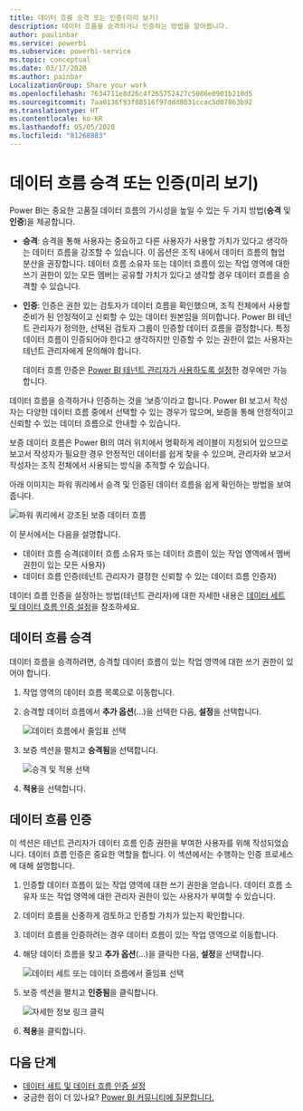 ```yaml
---
title: 데이터 흐름 승격 또는 인증(미리 보기)
description: 데이터 흐름을 승격하거나 인증하는 방법을 알아봅니다.
author: paulinbar
ms.service: powerbi
ms.subservice: powerbi-service
ms.topic: conceptual
ms.date: 03/17/2020
ms.author: painbar
LocalizationGroup: Share your work
ms.openlocfilehash: 7634711e8d26c4f265752427c5086e0901b210d5
ms.sourcegitcommit: 7aa0136f93f88516f97ddd8031ccac5d07863b92
ms.translationtype: HT
ms.contentlocale: ko-KR
ms.lasthandoff: 05/05/2020
ms.locfileid: "81268883"
---
```

# <a name="promote-or-certify-dataflows-preview"></a>데이터 흐름 승격 또는 인증(미리 보기)

Power BI는 중요한 고품질 데이터 흐름의 가시성을 높일 수 있는 두 가지 방법(**승격** 및 **인증**)을 제공합니다.

* **승격**: 승격을 통해 사용자는 중요하고 다른 사용자가 사용할 가치가 있다고 생각하는 데이터 흐름을 강조할 수 있습니다. 이 옵션은 조직 내에서 데이터 흐름의 협업 분산을 권장합니다. 데이터 흐름 소유자 또는 데이터 흐름이 있는 작업 영역에 대한 쓰기 권한이 있는 모든 멤버는 공유할 가치가 있다고 생각할 경우 데이터 흐름을 승격할 수 있습니다.

* **인증**: 인증은 권한 있는 검토자가 데이터 흐름을 확인했으며, 조직 전체에서 사용할 준비가 된 안정적이고 신뢰할 수 있는 데이터 원본임을 의미합니다. Power BI 테넌트 관리자가 정의한, 선택된 검토자 그룹이 인증할 데이터 흐름을 결정합니다. 특정 데이터 흐름이 인증되어야 한다고 생각하지만 인증할 수 있는 권한이 없는 사용자는 테넌트 관리자에게 문의해야 합니다.

  데이터 흐름 인증은 [Power BI 테넌트 관리자가 사용하도록 설정](../admin/service-admin-setup-certification.md)한 경우에만 가능합니다.

데이터 흐름을 승격하거나 인증하는 것을 ‘보증’이라고 합니다.  Power BI 보고서 작성자는 다양한 데이터 흐름 중에서 선택할 수 있는 경우가 많으며, 보증을 통해 안정적이고 신뢰할 수 있는 데이터 흐름으로 안내할 수 있습니다.

보증 데이터 흐름은 Power BI의 여러 위치에서 명확하게 레이블이 지정되어 있으므로 보고서 작성자가 필요한 경우 안정적인 데이터를 쉽게 찾을 수 있으며, 관리자와 보고서 작성자는 조직 전체에서 사용되는 방식을 추적할 수 있습니다.

아래 이미지는 파워 쿼리에서 승격 및 인증된 데이터 흐름을 쉽게 확인하는 방법을 보여 줍니다.

![파워 쿼리에서 강조된 보증 데이터 흐름](media/service-dataflows-promote-certify/powerbi-dataflow-endorsement-power-query.png)

이 문서에서는 다음을 설명합니다.
* 데이터 흐름 승격(데이터 흐름 소유자 또는 데이터 흐름이 있는 작업 영역에서 멤버 권한이 있는 모든 사용자)
* 데이터 흐름 인증(테넌트 관리자가 결정한 신뢰할 수 있는 데이터 흐름 인증자)

데이터 흐름 인증을 설정하는 방법(테넌트 관리자)에 대한 자세한 내용은 [데이터 세트 및 데이터 흐름 인증 설정](../admin/service-admin-setup-certification.md)을 참조하세요.


## <a name="promote-a-dataflow"></a>데이터 흐름 승격

데이터 흐름을 승격하려면, 승격할 데이터 흐름이 있는 작업 영역에 대한 쓰기 권한이 있어야 합니다.

1. 작업 영역의 데이터 흐름 목록으로 이동합니다.
 
1. 승격할 데이터 흐름에서 **추가 옵션**(...)을 선택한 다음, **설정**을 선택합니다.

    ![데이터 흐름에서 줄임표 선택](media/service-dataflows-promote-certify/power-bi-dataflow-settings.png)

1. 보증 섹션을 펼치고 **승격됨**을 선택합니다.

    ![승격 및 적용 선택](media/service-dataflows-promote-certify/power-bi-dataflow-promoted-endorsement.png)

1. **적용**을 선택합니다.

## <a name="certify-a-dataflow"></a>데이터 흐름 인증

이 섹션은 테넌트 관리자가 데이터 흐름 인증 권한을 부여한 사용자를 위해 작성되었습니다. 데이터 흐름 인증은 중요한 역할을 합니다. 이 섹션에서는 수행하는 인증 프로세스에 대해 설명합니다.

1. 인증할 데이터 흐름이 있는 작업 영역에 대한 쓰기 권한을 얻습니다. 데이터 흐름 소유자 또는 작업 영역에 대한 관리자 권한이 있는 사용자가 부여할 수 있습니다. 

1. 데이터 흐름을 신중하게 검토하고 인증할 가치가 있는지 확인합니다.

1. 데이터 흐름을 인증하려는 경우 데이터 흐름이 있는 작업 영역으로 이동합니다.
 
1. 해당 데이터 흐름을 찾고 **추가 옵션**(...)을 클릭한 다음, **설정**을 선택합니다.

    ![데이터 세트 또는 데이터 흐름에서 줄임표 선택](media/service-dataflows-promote-certify/power-bi-dataflow-settings.png)

1. 보증 섹션을 펼치고 **인증됨**을 클릭합니다. 

    ![자세한 정보 링크 클릭](media/service-dataflows-promote-certify/service-certify-datasets-dataflows.png)

2. **적용**을 클릭합니다.

## <a name="next-steps"></a>다음 단계

* [데이터 세트 및 데이터 흐름 인증 설정](../admin/service-admin-setup-certification.md)
* 궁금한 점이 더 있나요? [Power BI 커뮤니티에 질문합니다.](https://community.powerbi.com/)
